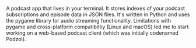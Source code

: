 A podcast app that lives in your terminal. It stores indexes of your podcast subscriptions and episode data in JSON files. It's written in Python and uses the pygame library for audio streaming functionality. Limitations with pygame and cross-platform compatibiltiy (Linux and macOS) led me to start working on a web-based podcast client (which was initially codenamed Podzol).
